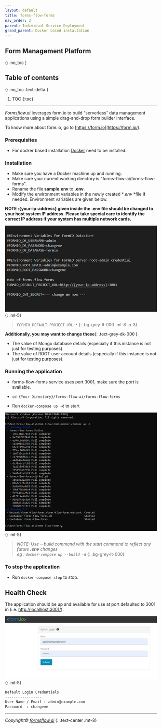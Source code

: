 ```yaml
---
layout: default
title: forms-flow-forms 
nav_order: 2
parent: Individual Service Deployment
grand_parent: Docker based installation
---
```


## Form Management Platform
{: .no_toc }

## Table of contents
{: .no_toc .text-delta }

1. TOC
{:toc}

---
*Formsflow.ai* leverages form.io to build "serverless" data management applications using a simple drag-and-drop form builder interface.

To know more about form.io, go to [https://form.io](https://form.io/). 

### Prerequisites 

- For docker based installation [Docker](https://www.docker.com/) need to be installed.  

### Installation  


- Make sure you have a Docker machine up and running.
- Make sure your current working directory is "forms-flow-ai/forms-flow-forms".
- Rename the file **sample.env** to **.env**.
- Modify the environment variables in the newly created **.env* *file if needed. Environment variables are given below.  

**NOTE :{your-ip-address} given inside the .env file should be changed to your host system IP address. Please take special care to identify the correct IP address if your system has multiple network cards.**  

![forms-flow-forms](../../../assets/setup/forms1.png)    
{: .ml-5}  

> `FORMIO_DEFAULT_PROJECT_URL *`
{: .bg-grey-lt-000 .mt-8 .p-3}  

**Additionally, you may want to change these**{: .text-grey-dk-000 }
- The value of Mongo database details (especially if this instance is not just for testing purposes).
- The value of ROOT user account details (especially if this instance is not just for testing purposes).  

### Running the application
- forms-flow-forms service uses port 3001, make sure the port is available.
- `cd {Your Directory}/forms-flow-ai/forms-flow-forms`

- Run `docker-compose up -d` to start  

![forms-flow-forms](../../../assets/setup/forms2.png)
{: .ml-5}    
 
> *NOTE: Use --build command with the start command to reflect any future **.env** changes  
>eg : `docker-compose up --build -d`*
{: .bg-grey-lt-000}  


### To stop the application
- Run `docker-compose stop` to stop.

## Health Check
The application should be up and available for use at port defaulted to 3001 in (i.e. [http://localhost:3001/](http://localhost:3001/)).

![forms-flow-forms](../../../assets/setup/forms3.png)
{: .ml-5}      

    Default Login Credentials
    -----------------
    User Name / Email : admin@example.com
    Password  : changeme


  --- 
*Copyright© [formsflow.ai](https://formsflow.ai/)*
{: .text-center .mt-8}


